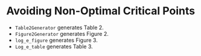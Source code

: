 # Avoiding Non-Optimal Critical Points

- `Table2Generator` generates Table 2.
- `Figure2Generator` generates Figure 2.
- `log_e_figure` generates Figure 3.
- `Log_e_table` generates Table 3.
